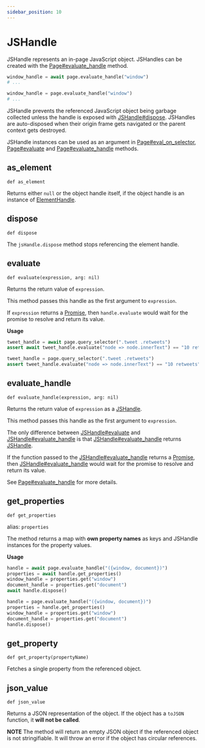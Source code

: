```yaml
---
sidebar_position: 10
---
```


# JSHandle

JSHandle represents an in-page JavaScript object. JSHandles can be created with the [Page#evaluate_handle](./page#evaluate_handle)
method.

```py title=example_17146524853cd5b870cf5c993385a7126575cf88028e7d90169004a05aa04837.py
window_handle = await page.evaluate_handle("window")
# ...

```

```py title=example_3c7d10533f6a8963517e3163c66a67a91d9a8949f5ec46eff99a34c00f0d7b44.py
window_handle = page.evaluate_handle("window")
# ...

```

JSHandle prevents the referenced JavaScript object being garbage collected unless the handle is exposed with
[JSHandle#dispose](./js_handle#dispose). JSHandles are auto-disposed when their origin frame gets navigated or the parent
context gets destroyed.

JSHandle instances can be used as an argument in [Page#eval_on_selector](./page#eval_on_selector), [Page#evaluate](./page#evaluate) and
[Page#evaluate_handle](./page#evaluate_handle) methods.

## as_element

```
def as_element
```

Returns either `null` or the object handle itself, if the object handle is an instance of [ElementHandle](./element_handle).

## dispose

```
def dispose
```

The `jsHandle.dispose` method stops referencing the element handle.

## evaluate

```
def evaluate(expression, arg: nil)
```

Returns the return value of `expression`.

This method passes this handle as the first argument to `expression`.

If `expression` returns a [Promise](https://developer.mozilla.org/en-US/docs/Web/JavaScript/Reference/Global_Objects/Promise), then `handle.evaluate` would wait for the promise to resolve and return its
value.

**Usage**

```py title=example_74096f4c9d345dfdae2af95915fa304cfa139510c2609f4922da0f226438c1a7.py
tweet_handle = await page.query_selector(".tweet .retweets")
assert await tweet_handle.evaluate("node => node.innerText") == "10 retweets"

```

```py title=example_ce17e3fa4ba162c686f91326e6eb216dc476d2193eb618d4755bd0bb5d6e8ca9.py
tweet_handle = page.query_selector(".tweet .retweets")
assert tweet_handle.evaluate("node => node.innerText") == "10 retweets"

```



## evaluate_handle

```
def evaluate_handle(expression, arg: nil)
```

Returns the return value of `expression` as a [JSHandle](./js_handle).

This method passes this handle as the first argument to `expression`.

The only difference between [JSHandle#evaluate](./js_handle#evaluate) and [JSHandle#evaluate_handle](./js_handle#evaluate_handle) is that [JSHandle#evaluate_handle](./js_handle#evaluate_handle)
returns [JSHandle](./js_handle).

If the function passed to the [JSHandle#evaluate_handle](./js_handle#evaluate_handle) returns a [Promise](https://developer.mozilla.org/en-US/docs/Web/JavaScript/Reference/Global_Objects/Promise), then [JSHandle#evaluate_handle](./js_handle#evaluate_handle) would
wait for the promise to resolve and return its value.

See [Page#evaluate_handle](./page#evaluate_handle) for more details.

## get_properties

```
def get_properties
```
alias: `properties`

The method returns a map with **own property names** as keys and JSHandle instances for the property values.

**Usage**

```py title=example_bcf32c51c8d6ea2c9147accc061ad381155e791596499a2fc217c37ac35d06ca.py
handle = await page.evaluate_handle("({window, document})")
properties = await handle.get_properties()
window_handle = properties.get("window")
document_handle = properties.get("document")
await handle.dispose()

```

```py title=example_cb9a1c6393e8de14b45b2797c873237d62c714015fb69c5b8cd32a6cfc7159f2.py
handle = page.evaluate_handle("({window, document})")
properties = handle.get_properties()
window_handle = properties.get("window")
document_handle = properties.get("document")
handle.dispose()

```



## get_property

```
def get_property(propertyName)
```

Fetches a single property from the referenced object.

## json_value

```
def json_value
```

Returns a JSON representation of the object. If the object has a `toJSON` function, it **will not be called**.

**NOTE** The method will return an empty JSON object if the referenced object is not stringifiable. It will throw
an error if the object has circular references.
